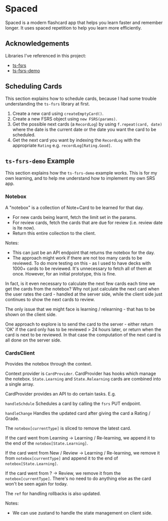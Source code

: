 # Spaced

Spaced is a modern flashcard app that helps you learn faster and remember longer.
It uses spaced repetition to help you learn more efficiently.

## Acknowledgements

Libraries I've referenced in this project:

- [ts-fsrs](https://github.com/open-spaced-repetition/ts-fsrs)
- [ts-fsrs-demo](https://github.com/ishiko732/ts-fsrs-demo)

## Scheduling Cards

This section explains how to schedule cards, because I had some trouble understanding the `ts-fsrs` library at first.

1. Create a new card using `createEmptyCard()`.
2. Create a new FSRS object using `new FSRS(params)`.
3. Get the possible next cards (a `RecordLog`) by using `f.repeat(card, date)`
   where the date is the current date or the date you want the card to be scheduled.
4. Get the next card you want by indexing the `RecordLog` with the appropriate
   `Rating` e.g. `recordLog[Rating.Good]`.

## `ts-fsrs-demo` Example

This section explains how the `ts-fsrs-demo` example works.
This is for my own learning, and to help me understand how to implement my own SRS app.

### Notebox

A "notebox" is a collection of Note+Card to be learned for that day.

- For new cards being learnt, fetch the limit set in the params.
- For review cards, fetch the cards that are due for review (i.e. review date is lte now).
- Return this entire collection to the client.

Notes:

- This can just be an API endpoint that returns the notebox for the day.
- The approach might work if there are not too many cards to be reviewed.
  To do more testing on this - as I used to have decks with 1000+ cards to be reviewed. It's unnecessary to fetch all of them at once.
  However, for an initial prototype, this is fine.

In fact, is it even necessary to calculate the next few cards each time we get the cards from the notebox?
Why not just calculate the next card when the user rates the card - handled at the server side,
while the client side just continues to show the next cards to review.

The only issue that we might face is learning / relearning - that has to be shown on the client side.

One approach to explore is to send the card to the server - either return 'OK' if the card only has
to be reviewed > 24 hours later, or return when the card is next to be reviewed.
In that case the computation of the next card is all done on the server side.

### CardsClient

Provides the notebox through the context.

Context provider is `CardProvider`.
CardProvider has hooks which manage the notebox.
`State.Learning` and `State.Relearning` cards are combined into a single array.

CardProvider provides an API to do certain tasks.
E.g.

`handleSchdule`
Schedules a card by calling the `fsrs` PUT endpoint.

`handleChange`
Handles the updated card after giving the card a Rating / Grade.

The `notebox[currentType]` is sliced to remove the latest card.

If the card went from Learning -> Learning / Re-learning,
we append it to the end of the `notebox[State.Learning]`.

If the card went from New / Review -> Learning / Re-learning,
we remove it from `notebox[currentType]` and append it to the end of `notebox[State.Learning]`.

If the card went from ? -> Review,
we remove it from the `notebox[currentType]`.
There's no need to do anything else as the card won't be seen again for today.

The `ref` for handling rollbacks is also updated.

Notes:

- We can use zustand to handle the state management on client side.
